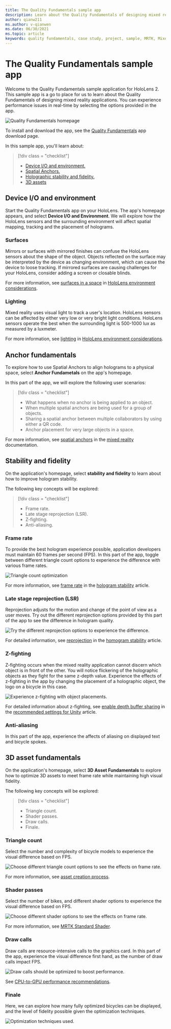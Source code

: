 ```yaml
---
title: The Quality Fundamentals sample app
description: Learn about the Quality Fundamentals of designing mixed reality applications.
author: qianw211
ms.author: v-qianwen
ms.date: 06/30/2021
ms.topic: article
keywords: quality fundamentals, case study, project, sample, MRTK, Mixed Reality Toolkit, Unity, sample apps, example apps, open source, Microsoft Store, HoloLens, mixed reality headset, windows mixed reality headset, virtual reality headset
---
```


# The Quality Fundamentals sample app

Welcome to the Quality Fundamentals sample application for HoloLens 2.  This sample app is a go to place for us to learn about the Quality Fundamentals of designing mixed reality applications.  You can experience performance issues in real-time by selecting the options provided in the app.

![Quality Fundamentals homepage](images\qf-homepage.jpg)

To install and download the app, see the [Quality Fundamentals](https://www.microsoft.com/p/quality-fundamentals/9mwz852q88fw?activetab=pivot:overviewtab) app download page.

In this sample app, you'll learn about:

>[!div class = "checklist"]
> * [Device I/O and environment.](#prerequisites)
> * [Spatial Anchors.](#set-up-your-development-environment)
> * [Holographic stability and fidelity.](#configure-services)
> * [3D assets](app-usage.md#arr-session-control-in-play-mode)

## Device I/O and environment

Start the Quality Fundamentals app on your HoloLens.  The app's homepage appears, and select **Device I/O and Environment**.  We will explore how the HoloLens sensors and the surrounding environment will affect spatial mapping, tracking and the placement of holograms. 

### Surfaces

Mirrors or surfaces with mirrored finishes can confuse the HoloLens sensors about the shape of the object.  Objects reflected on the surface may be interpreted by the device as changing environment, which can cause the device to loose tracking.  If mirrored surfaces are causing challenges for your HoloLens, consider adding a screen or closable blinds.

For more information, see [surfaces in a space](/hololens/hololens-environment-considerations#surfaces-in-a-space) in [HoloLens environment considerations](/hololens/hololens-environment-considerations).

### Lighting

Mixed reality uses visual light to track a user's location.  HoloLens sensors can be affected by either very low or very bright light conditions.  HoloLens sensors operate the best when the surrounding light is 500-1000 lux as measured by a luxmeter.

For more information, see [lighting](/hololens/hololens-environment-considerations#surfaces-in-a-space) in [HoloLens environment considerations](/hololens/hololens-environment-considerations).

## Anchor fundamentals

To explore how to use Spatial Anchors to align holograms to a physical space, select **Anchor Fundametals** on the app's homepage.

In this part of the app, we will explore the following user scenarios:

>[!div class = "checklist"]
> * What happens when no anchor is being applied to an object.
> * When multiple spatial anchors are being used for a group of objects.
> * Sharing a spatial anchor between multiple collaborators by using either a QR code.
> * Anchor placement for very large objects in a space.

For more information, see [spatial anchors](https://docs.microsoft.com/windows/mixed-reality/design/spatial-anchors) in the [mixed reality](https://docs.microsoft.com/windows/mixed-reality/design/spatial-anchors) documentation.

## Stability and fidelity

On the application's homepage, select **stability and fidelity** to learn about how to improve hologram stability.

The following key concepts will be explored:

>[!div class = "checklist"]
> * Frame rate.
> * Late stage reprojection (LSR).
> * Z-fighting.
> * Anti-aliasing.

### Frame rate

To provide the best hologram experience possible, application developers must maintain 60 frames per second (FPS).  In this part of the app, toggle between different triangle count options to experience the difference with various frame rates.

![Triangle count optimization](images\qf-triangle-count-optimization.png)

For more information, see [frame rate](/windows/mixed-reality/develop/platform-capabilities-and-apis/hologram-stability#frame-rate) in the [hologram stability](/windows/mixed-reality/develop/platform-capabilities-and-apis/hologram-stability) article.

### Late stage reprojection (LSR)

Reprojection adjusts for the motion and change of the point of view as a user moves.  Try out the different reprojection options provided by this part of the app to see the difference in hologram quality.

![Try the different reprojection options to experience the difference.](images\qf-lsr-modes.jpg)

For detailed information, see [reprojection](/windows/mixed-reality/develop/platform-capabilities-and-apis/hologram-stability#reprojection) in the [homogram stability](/windows/mixed-reality/develop/platform-capabilities-and-apis/hologram-stability) article.

### Z-fighting

Z-fighting occurs when the mixed reality application cannot discern which object is in front of the other.  You will notice flickering of the holographic objects as they fight for the same z-depth value.  Experience the effects of z-fighting in the app by changing the placement of a holographic object, the logo on a bicycle in this case.

![Experience z-fighting with object placements.](images\qf-z-fighting.jpg)

For detailed information about z-fighting, see [enable depth buffer sharing](/windows/mixed-reality/develop/unity/recommended-settings-for-unity#enable-depth-buffer-sharing) in the [recommended settings for Unity](/windows/mixed-reality/develop/unity/recommended-settings-for-unity) article.

### Anti-aliasing

In this part of the app, experience the affects of aliasing on displayed text and bicycle spokes.  

## 3D asset fundamentals

On the application's homepage, select **3D Asset Fundamentals** to explore how to optimize 3D assets to meet frame rate while maintaining high visual fidelity.

The following key concepts will be explored:

>[!div class = "checklist"]
> * Triangle count.
> * Shader passes.
> * Draw calls.
> * Finale.

### Triangle count

Select the number and complexity of bicycle models to experience the visual difference based on FPS.

![Choose different triangle count options to see the effects on frame rate.](images\qf-3d-asset-visible-triangles.jpg)

For more information, see [asset creation process](/windows/mixed-reality/design/asset-creation-process).

### Shader passes

Select the number of bikes, and different shader options to experience the visual difference based on FPS.

![Choose different shader options to see the effects on frame rate.](images\qf-3d-asset-shader-complexity.jpg)

For more information, see [MRTK Standard Shader](/windows/mixed-reality/mrtk-unity/features/rendering/mrtk-standard-shader).

### Draw calls

Draw calls are resource-intensive calls to the graphics card.  In this part of the app, experience the visual difference first hand, as the number of draw calls impact FPS.

![Draw calls should be optimized to boost performance.](images\qf-3d-asset-draw-calls.jpg)

See [CPU-to-GPU performance recommendations](/windows/mixed-reality/develop/unity/performance-recommendations-for-unity#cpu-to-gpu-performance-recommendations).

### Finale

Here, we can explore how many fully optimized bicycles can be displayed, and the level of fidelity possible given the optimization techniques.

![Optimization techniques used.](images\qf-3d-asset-finale.jpg)